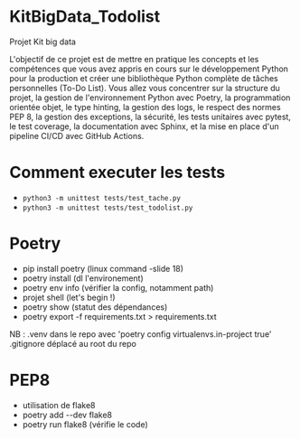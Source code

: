 # KitBigData_Todolist
Projet Kit big data

L'objectif de ce projet est de mettre en pratique les concepts et les compétences que vous
avez appris en cours sur le développement Python pour la production et créer une
bibliothèque Python complète de tâches personnelles (To-Do List).
Vous allez vous concentrer sur la structure du projet, la gestion de l'environnement Python
avec Poetry, la programmation orientée objet, le type hinting, la gestion des logs, le respect
des normes PEP 8, la gestion des exceptions, la sécurité, les tests unitaires avec pytest, le
test coverage, la documentation avec Sphinx, et la mise en place d'un pipeline CI/CD avec
GitHub Actions.

# Comment executer les tests
- ```python3 -m unittest tests/test_tache.py```
- ```python3 -m unittest tests/test_todolist.py```

# Poetry
- pip install poetry (linux command -slide 18)
- poetry install (dl l'environement)
- poetry env info (vérifier la config, notamment path)
- projet shell (let's begin !)
- poetry show (statut des dépendances)
- poetry export -f requirements.txt > requirements.txt


NB :
.venv dans le repo avec 'poetry config virtualenvs.in-project true'
.gitignore déplacé au root du repo

# PEP8
- utilisation de flake8
- poetry add --dev flake8
- poetry run flake8 (vérifie le code)
